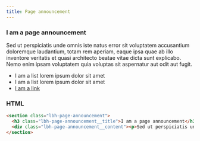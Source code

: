 ```yaml
---
title: Page announcement
---
```


<section class="lbh-page-announcement">
  <h3 class="lbh-page-announcement__title">I am a page announcement</h3>
  <div class="lbh-page-announcement__content"><p>Sed ut perspiciatis unde omnis iste natus error sit voluptatem accusantium doloremque laudantium, totam rem aperiam, eaque ipsa quae ab illo inventore veritatis et quasi architecto beatae vitae dicta sunt explicabo. Nemo enim ipsam voluptatem quia voluptas sit aspernatur aut odit aut fugit.</p><ul><li>I am a list lorem ipsum dolor sit amet</li><li>I am a list lorem ipsum dolor sit amet</li><li><a href="#">I am a link</a></li></ul></div>
</section>

### HTML

```html
<section class="lbh-page-announcement">
  <h3 class="lbh-page-announcement__title">I am a page announcement</h3>
  <div class="lbh-page-announcement__content"><p>Sed ut perspiciatis unde omnis iste natus error sit voluptatem accusantium doloremque laudantium, totam rem aperiam, eaque ipsa quae ab illo inventore veritatis et quasi architecto beatae vitae dicta sunt explicabo. Nemo enim ipsam voluptatem quia voluptas sit aspernatur aut odit aut fugit.</p><ul><li>I am a list lorem ipsum dolor sit amet</li><li>I am a list lorem ipsum dolor sit amet</li><li><a href="#">I am a link</a></li></ul></div>
</section>
```